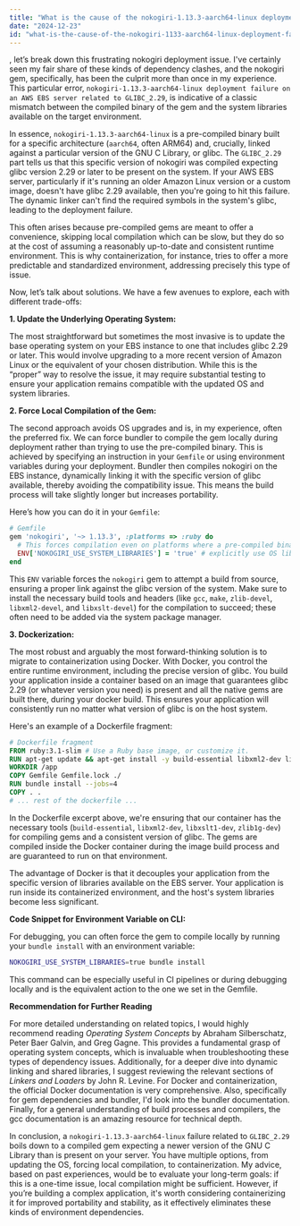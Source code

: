 ```yaml
---
title: "What is the cause of the nokogiri-1.13.3-aarch64-linux deployment failure on an AWS EBS server related to GLIBC_2.29?"
date: "2024-12-23"
id: "what-is-the-cause-of-the-nokogiri-1133-aarch64-linux-deployment-failure-on-an-aws-ebs-server-related-to-glibc229"
---
```


, let’s break down this frustrating nokogiri deployment issue. I've certainly seen my fair share of these kinds of dependency clashes, and the nokogiri gem, specifically, has been the culprit more than once in my experience. This particular error, `nokogiri-1.13.3-aarch64-linux deployment failure on an AWS EBS server related to GLIBC_2.29`, is indicative of a classic mismatch between the compiled binary of the gem and the system libraries available on the target environment.

In essence, `nokogiri-1.13.3-aarch64-linux` is a pre-compiled binary built for a specific architecture (`aarch64`, often ARM64) and, crucially, linked against a particular version of the GNU C Library, or glibc. The `GLIBC_2.29` part tells us that this specific version of nokogiri was compiled expecting glibc version 2.29 or later to be present on the system. If your AWS EBS server, particularly if it's running an older Amazon Linux version or a custom image, doesn't have glibc 2.29 available, then you're going to hit this failure. The dynamic linker can't find the required symbols in the system's glibc, leading to the deployment failure.

This often arises because pre-compiled gems are meant to offer a convenience, skipping local compilation which can be slow, but they do so at the cost of assuming a reasonably up-to-date and consistent runtime environment. This is why containerization, for instance, tries to offer a more predictable and standardized environment, addressing precisely this type of issue.

Now, let’s talk about solutions. We have a few avenues to explore, each with different trade-offs:

**1. Update the Underlying Operating System:**

The most straightforward but sometimes the most invasive is to update the base operating system on your EBS instance to one that includes glibc 2.29 or later. This would involve upgrading to a more recent version of Amazon Linux or the equivalent of your chosen distribution. While this is the “proper” way to resolve the issue, it may require substantial testing to ensure your application remains compatible with the updated OS and system libraries.

**2. Force Local Compilation of the Gem:**

The second approach avoids OS upgrades and is, in my experience, often the preferred fix. We can force bundler to compile the gem locally during deployment rather than trying to use the pre-compiled binary. This is achieved by specifying an instruction in your `Gemfile` or using environment variables during your deployment. Bundler then compiles nokogiri on the EBS instance, dynamically linking it with the specific version of glibc available, thereby avoiding the compatibility issue. This means the build process will take slightly longer but increases portability.

Here’s how you can do it in your `Gemfile`:

```ruby
# Gemfile
gem 'nokogiri', '~> 1.13.3', :platforms => :ruby do
  # This forces compilation even on platforms where a pre-compiled binary might be present
  ENV['NOKOGIRI_USE_SYSTEM_LIBRARIES'] = 'true' # explicitly use OS libraries, ensuring compatibility
end
```

This `ENV` variable forces the `nokogiri` gem to attempt a build from source, ensuring a proper link against the glibc version of the system. Make sure to install the necessary build tools and headers (like `gcc`, `make`, `zlib-devel`, `libxml2-devel`, and `libxslt-devel`) for the compilation to succeed; these often need to be added via the system package manager.

**3. Dockerization:**

The most robust and arguably the most forward-thinking solution is to migrate to containerization using Docker. With Docker, you control the entire runtime environment, including the precise version of glibc. You build your application inside a container based on an image that guarantees glibc 2.29 (or whatever version you need) is present and all the native gems are built there, during your docker build. This ensures your application will consistently run no matter what version of glibc is on the host system.

Here's an example of a Dockerfile fragment:

```dockerfile
# Dockerfile fragment
FROM ruby:3.1-slim # Use a Ruby base image, or customize it.
RUN apt-get update && apt-get install -y build-essential libxml2-dev libxslt1-dev zlib1g-dev
WORKDIR /app
COPY Gemfile Gemfile.lock ./
RUN bundle install --jobs=4
COPY . .
# ... rest of the dockerfile ...
```

In the Dockerfile excerpt above, we're ensuring that our container has the necessary tools (`build-essential`, `libxml2-dev`, `libxslt1-dev`, `zlib1g-dev`) for compiling gems and a consistent version of glibc. The gems are compiled inside the Docker container during the image build process and are guaranteed to run on that environment.

The advantage of Docker is that it decouples your application from the specific version of libraries available on the EBS server. Your application is run inside its containerized environment, and the host's system libraries become less significant.

**Code Snippet for Environment Variable on CLI:**

For debugging, you can often force the gem to compile locally by running your `bundle install` with an environment variable:

```bash
NOKOGIRI_USE_SYSTEM_LIBRARIES=true bundle install
```

This command can be especially useful in CI pipelines or during debugging locally and is the equivalent action to the one we set in the Gemfile.

**Recommendation for Further Reading**

For more detailed understanding on related topics, I would highly recommend reading *Operating System Concepts* by Abraham Silberschatz, Peter Baer Galvin, and Greg Gagne. This provides a fundamental grasp of operating system concepts, which is invaluable when troubleshooting these types of dependency issues. Additionally, for a deeper dive into dynamic linking and shared libraries, I suggest reviewing the relevant sections of *Linkers and Loaders* by John R. Levine. For Docker and containerization, the official Docker documentation is very comprehensive. Also, specifically for gem dependencies and bundler, I'd look into the bundler documentation. Finally, for a general understanding of build processes and compilers, the gcc documentation is an amazing resource for technical depth.

In conclusion, a `nokogiri-1.13.3-aarch64-linux` failure related to `GLIBC_2.29` boils down to a compiled gem expecting a newer version of the GNU C Library than is present on your server. You have multiple options, from updating the OS, forcing local compilation, to containerization. My advice, based on past experiences, would be to evaluate your long-term goals: if this is a one-time issue, local compilation might be sufficient. However, if you’re building a complex application, it's worth considering containerizing it for improved portability and stability, as it effectively eliminates these kinds of environment dependencies.
